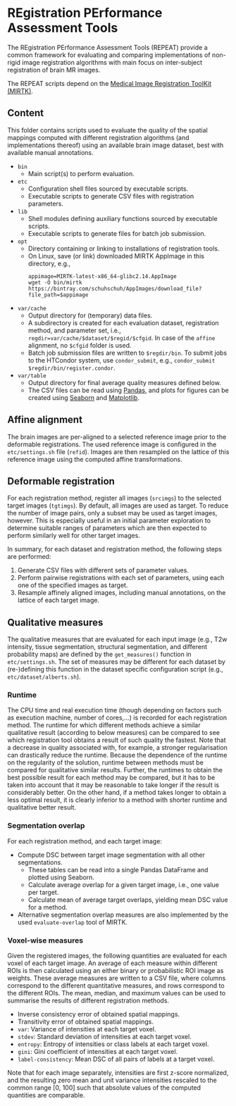# REgistration PErformance Assessment Tools

The REgistration PErformance Assessment Tools (REPEAT) provide a common framework for
evaluating and comparing implementations of non-rigid image registration algorithms
with main focus on inter-subject registration of brain MR images.

The REPEAT scripts depend on the [Medical Image Registration ToolKit (MIRTK)](https://mirtk.github.io).


## Content

This folder contains scripts used to evaluate the quality of the spatial mappings
computed with different registration algorithms (and implementations thereof)
using an available brain image dataset, best with available manual annotations.

* `bin`
  - Main script(s) to perform evaluation.
* `etc`
  - Configuration shell files sourced by executable scripts.
  - Executable scripts to generate CSV files with registration parameters.
* `lib`
  - Shell modules defining auxiliary functions sourced by executable scripts.
  - Executable scripts to generate files for batch job submission.
* `opt`
  - Directory containing or linking to installations of registration tools.
  - On Linux, save (or link) downloaded MIRTK AppImage in this directory, e.g.,
    ```
    appimage=MIRTK-latest-x86_64-glibc2.14.AppImage
    wget -O bin/mirtk https://bintray.com/schuhschuh/AppImages/download_file?file_path=$appimage
    ```
* `var/cache`
  - Output directory for (temporary) data files.
  - A subdirectory is created for each evaluation dataset, registration method,
    and parameter set, i.e., `regdir=var/cache/$dataset/$regid/$cfgid`. In case of
    the `affine` alignment, no `$cfgid` folder is used.
  - Batch job submission files are written to `$regdir/bin`.
    To submit jobs to the HTCondor system, use `condor_submit`, e.g.,
    `condor_submit $regdir/bin/register.condor`.
* `var/table`
  - Output directory for final average quality measures defined below.
  - The CSV files can be read using [Pandas](http://pandas.pydata.org/),
    and plots for figures can be created using [Seaborn](http://seaborn.pydata.org/)
    and [Matplotlib](https://matplotlib.org/).


## Affine alignment

The brain images are per-aligned to a selected reference image prior to the
deformable registrations. The used reference image is configured in the
`etc/settings.sh` file (`refid`). Images are then resampled on the lattice
of this reference image using the computed affine transformations.


## Deformable registration

For each registration method, register all images (`srcimgs`) to the selected target
images (`tgtimgs`). By default, all images are used as target. To reduce the number of
image pairs, only a subset may be used as target images, however. This is especially
useful in an initial parameter exploration to determine suitable ranges of parameters
which are then expected to perform similarly well for other target images.

In summary, for each dataset and registration method, the following steps are performed:

1. Generate CSV files with different sets of parameter values.
2. Perform pairwise registrations with each set of parameters,
   using each one of the specified images as target.
3. Resample affinely aligned images, including manual annotations,
   on the lattice of each target image.


## Qualitative measures

The qualitative measures that are evaluated for each input image (e.g., T2w intensity,
tissue segmentation, structural segmentation, and different probability maps) are
defined by the `get_measures()` function in `etc/settings.sh`. The set of measures
may be different for each dataset by (re-)defining this function in the dataset
specific configuration script (e.g., `etc/dataset/alberts.sh`).


### Runtime

The CPU time and real execution time (though depending on factors such as execution machine,
number of cores,...) is recorded for each registration method. The runtime for which different
methods achieve a similar qualitative result (according to below measures) can be compared to
see which registration tool obtains a result of such quality the fastest. Note that a decrease
in quality associated with, for example, a stronger regularisation can drastically reduce the
runtime. Because the dependence of the runtime on the regularity of the solution, runtime between
methods must be compared for qualitative similar results. Further, the runtimes to obtain the
best possible result for each method may be compared, but it has to be taken into account that
it may be reasonable to take longer if the result is considerably better. On the other hand,
if a method takes longer to obtain a less optimal result, it is clearly inferior to a method
with shorter runtime and qualitative better result.


### Segmentation overlap

For each registration method, and each target image:

* Compute DSC between target image segmentation with all other segmentations.
  - These tables can be read into a single Pandas DataFrame and plotted using Seaborn.
  - Calculate average overlap for a given target image, i.e., one value per target.
  - Calculate mean of average target overlaps, yielding mean DSC value for a method.
* Alternative segmentation overlap measures are also implemented by the used
  `evaluate-overlap` tool of MIRTK.


### Voxel-wise measures

Given the registered images, the following quantities are evaluated for each voxel
of each target image. An average of each measure within different ROIs is then
calculated using an either binary or probabilistic ROI image as weights. These
average measures are written to a CSV file, where columns correspond to the
different quantitative measures, and rows correspond to the different ROIs.
The mean, median, and maximum values can be used to summarise the results of
different registration methods.

* Inverse consistency error of obtained spatial mappings.
* Transitivity error of obtained spatial mappings.
* `var`: Variance of intensities at each target voxel.
* `stdev`: Standard deviation of intensities at each target voxel.
* `entropy`: Entropy of intensities or class labels at each target voxel.
* `gini`: Gini coefficient of intensities at each target voxel.
* `label-consistency`: Mean DSC of all pairs of labels at a target voxel.

Note that for each image separately, intensities are first z-score normalized,
and the resulting zero mean and unit variance intensities rescaled to the common
range [0, 100] such that absolute values of the computed quantities are comparable.
